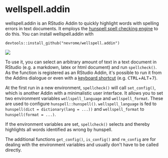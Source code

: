 # wellspell.addin

wellspell.addin is an RStudio Addin to quickly highlight words with spelling errors in text documents. It employs the [hunspell spell checking engine](http://hunspell.github.io) to do this. You can install wellspell.addin with 

```
devtools::install_github("nevrome/wellspell.addin")
```

![](https://github.com/yesdavid/wellspell.addin/raw/master/inst/gif/dracula.gif)

To use it, you can select an arbitrary amount of text in a text document in RStudio (e.g. a markdown, latex or html document) and run `spellcheck()`. As the function is registered as an RStudio Addin, it's possible to run it from the Addins dialogue or even with a [keyboard shortcut](https://rstudio.github.io/rstudioaddins/#keyboard-shorcuts) (e.g. <kbd>CTRL</kbd>+<kbd>ALT</kbd>+<kbd>7</kbd>). 

At the first run in a new environment, `spellcheck()` will call `set_config()`, which is another Addin with a minimalistic user interface. It allows you to set two environment variables `wellspell_language` and `wellspell_format`. These are used to configure `hunspell::hunspell()`. `wellspell_language` is fed to `hunspell(dict = dictionary(lang = ...))` and `wellspell_format` to `hunspell(format = ...)`. 

If the environment variables are set, `spellcheck()` selects and thereby highlights all words identified as wrong by hunspell.

The additional functions `get_config()`, `is_config()` and `rm_config` are for dealing with the environment variables and usually don't have to be called directly. 

